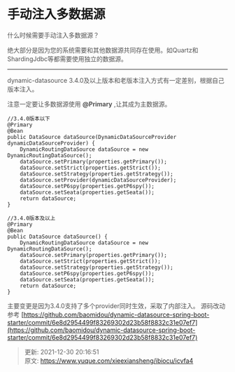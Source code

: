 # 手动注入多数据源

<font style="color:rgb(82, 82, 82);">什么时候需要手动注入多数据源？</font>

<font style="color:rgb(82, 82, 82);">绝大部分是因为您的系统需要和其他数据源共同存在使用。如Quartz和ShardingJdbc等都需要使用独立的数据源。</font>

---

<font style="color:rgb(82, 82, 82);">dynamic-datasource 3.4.0及以上版本和老版本注入方式有一定差别，根据自己版本注入。</font>

<font style="color:rgb(82, 82, 82);">注意一定要让多数据源使用 </font>**<font style="color:rgb(82, 82, 82);">@Primary</font>**<font style="color:rgb(82, 82, 82);"> ,让其成为主数据源。</font>

```plain
//3.4.0版本以下
@Primary
@Bean
public DataSource dataSource(DynamicDataSourceProvider dynamicDataSourceProvider) { 
    DynamicRoutingDataSource dataSource = new DynamicRoutingDataSource();
    dataSource.setPrimary(properties.getPrimary());
    dataSource.setStrict(properties.getStrict());
    dataSource.setStrategy(properties.getStrategy());
    dataSource.setProvider(dynamicDataSourceProvider);
    dataSource.setP6spy(properties.getP6spy());
    dataSource.setSeata(properties.getSeata());
    return dataSource;
}

//3.4.0版本及以上
@Primary
@Bean
public DataSource dataSource() {
    DynamicRoutingDataSource dataSource = new DynamicRoutingDataSource();
    dataSource.setPrimary(properties.getPrimary());
    dataSource.setStrict(properties.getStrict());
    dataSource.setStrategy(properties.getStrategy());
    dataSource.setP6spy(properties.getP6spy());
    dataSource.setSeata(properties.getSeata());
    return dataSource;
}
```

<font style="color:rgb(82, 82, 82);">主要变更是因为3.4.0支持了多个provider同时生效，采取了内部注入。 源码改动参考 </font>[https://github.com/baomidou/dynamic-datasource-spring-boot-starter/commit/6e8d2954499f83269302d23b58f8832c31e07ef7](https://github.com/baomidou/dynamic-datasource-spring-boot-starter/commit/6e8d2954499f83269302d23b58f8832c31e07ef7)



> 更新: 2021-12-30 20:16:51  
> 原文: <https://www.yuque.com/xieexiansheng/ibiocu/icvfa4>